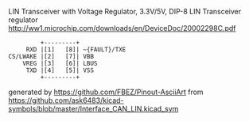 LIN Transceiver with Voltage Regulator, 3.3V/5V, DIP-8
LIN Transceiver regulator
http://ww1.microchip.com/downloads/en/DeviceDoc/20002298C.pdf


	         +---------+
	     RXD |[1]   [8]| ~{FAULT}/TXE
	CS/LWAKE |[2]   [7]| VBB
	    VREG |[3]   [6]| LBUS
	     TXD |[4]   [5]| VSS
	         +---------+


generated by https://github.com/FBEZ/Pinout-AsciiArt from https://github.com/ask6483/kicad-symbols/blob/master/Interface_CAN_LIN.kicad_sym